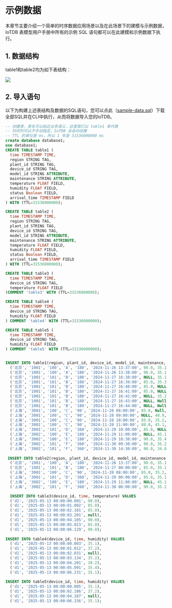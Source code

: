 <!--

    Licensed to the Apache Software Foundation (ASF) under one
    or more contributor license agreements.  See the NOTICE file
    distributed with this work for additional information
    regarding copyright ownership.  The ASF licenses this file
    to you under the Apache License, Version 2.0 (the
    "License"); you may not use this file except in compliance
    with the License.  You may obtain a copy of the License at
    
        http://www.apache.org/licenses/LICENSE-2.0
    
    Unless required by applicable law or agreed to in writing,
    software distributed under the License is distributed on an
    "AS IS" BASIS, WITHOUT WARRANTIES OR CONDITIONS OF ANY
    KIND, either express or implied.  See the License for the
    specific language governing permissions and limitations
    under the License.

-->

# 示例数据

本章节主要介绍一个简单的时序数据应用场景以及在此场景下的建模与示例数据，IoTDB 表模型用户手册中所有的示例 SQL 语句都可以在此建模和示例数据下执行。

## 1. 数据结构

table1和table2均为如下表结构：

![](/img/Sample_data01.png)

## 2. 导入语句

以下为构建上述表结构及数据的SQL语句，您可以点此（[sample-data.sql](/img/sample-data.sql)）下载全部SQL并在CLI中执行，从而将数据导入您的IoTDB。

```SQL
-- 创建表，表名可以贴近业务语义，这里我们以 table1 来代替
-- 时间列可以不手动指定，IoTDB 会自动创建
-- TTL 的单位是 ms，所以 1 年是 31536000000 ms
create database database1;
use database1;
CREATE TABLE table1 (
  time TIMESTAMP TIME,
  region STRING TAG,
  plant_id STRING TAG,
  device_id STRING TAG,
  model_id STRING ATTRIBUTE,
  maintenance STRING ATTRIBUTE,
  temperature FLOAT FIELD,
  humidity FLOAT FIELD,
  status Boolean FIELD,
  arrival_time TIMESTAMP FIELD
) WITH (TTL=31536000000);

CREATE TABLE table2 (
  time TIMESTAMP TIME,
  region STRING TAG,
  plant_id STRING TAG,
  device_id STRING TAG,
  model_id STRING ATTRIBUTE,
  maintenance STRING ATTRIBUTE,
  temperature FLOAT FIELD,
  humidity FLOAT FIELD,
  status Boolean FIELD,
  arrival_time TIMESTAMP FIELD
) WITH (TTL=31536000000);

CREATE TABLE table3 (
  time TIMESTAMP TIME,
  device_id STRING TAG,
  temperature FLOAT FIELD
)COMMENT 'table3' WITH (TTL=31536000000);

CREATE TABLE table4 (
  time TIMESTAMP TIME,
  device_id STRING TAG,
  humidity FLOAT FIELD
) COMMENT 'table4' WITH (TTL=31536000000);

CREATE TABLE table5 (
  time TIMESTAMP TIME,
  device_id STRING TAG,
  humidity FLOAT FIELD
) COMMENT 'table5' WITH (TTL=31536000000);


INSERT INTO table1(region, plant_id, device_id, model_id, maintenance, time, temperature, humidity, status, arrival_time) VALUES 
  ('北京', '1001', '100', 'A', '180', '2024-11-26 13:37:00', 90.0, 35.1, true, '2024-11-26 13:37:34'),
  ('北京', '1001', '100', 'A', '180', '2024-11-26 13:38:00', 90.0, 35.1, true, '2024-11-26 13:38:25'),
  ('北京', '1001', '101', 'B', '180', '2024-11-27 16:38:00', NULL, 35.1,  true, '2024-11-27 16:37:01'),
  ('北京', '1001', '101', 'B', '180', '2024-11-27 16:39:00', 85.0, 35.3, NULL, Null),
  ('北京', '1001', '101', 'B', '180', '2024-11-27 16:40:00', 85.0, NULL, NULL, '2024-11-27 16:37:03'),
  ('北京', '1001', '101', 'B', '180', '2024-11-27 16:41:00', 85.0, NULL, NULL, '2024-11-27 16:37:04'),
  ('北京', '1001', '101', 'B', '180', '2024-11-27 16:42:00', NULL, 35.2, false, Null),
  ('北京', '1001', '101', 'B', '180', '2024-11-27 16:43:00', NULL, Null, false, Null),
  ('北京', '1001', '101', 'B', '180', '2024-11-27 16:44:00', NULL, Null, false, '2024-11-27 16:37:08'),
  ('上海', '3001', '100', 'C', '90', '2024-11-28 08:00:00', 85.0, Null, NULL, '2024-11-28 08:00:09'),
  ('上海', '3001', '100', 'C', '90', '2024-11-28 09:00:00', NULL, 40.9, true, NULL),
  ('上海', '3001', '100', 'C', '90', '2024-11-28 10:00:00', 85.0, 35.2, NULL, '2024-11-28 10:00:11'),
  ('上海', '3001', '100', 'C', '90', '2024-11-28 11:00:00', 88.0, 45.1, true, '2024-11-28 11:00:12'),
  ('上海', '3001', '101', 'D', '360', '2024-11-29 10:00:00', 85.0, NULL, NULL, '2024-11-29 10:00:13'),
  ('上海', '3002', '100', 'E', '180', '2024-11-29 11:00:00', NULL, 45.1, true, NULL),
  ('上海', '3002', '100', 'E', '180', '2024-11-29 18:30:00', 90.0, 35.4, true, '2024-11-29 18:30:15'),
  ('上海', '3002', '101', 'F', '360', '2024-11-30 09:30:00', 90.0, 35.2, true, NULL),
  ('上海', '3002', '101', 'F', '360', '2024-11-30 14:30:00', 90.0, 34.8, true, '2024-11-30 14:30:17');
  
 INSERT INTO table2(region, plant_id, device_id, model_id, maintenance, time, temperature, humidity, status, arrival_time) VALUES 
  ('北京', '1001', '100', 'A', '180', '2024-11-26 13:37:00', 90.0, 35.1, true, '2024-11-26 13:37:34'),
  ('北京', '1001', '101', 'B', '180', '2024-11-27 00:00:00', 85.0, 35.1,  true, '2024-11-27 16:37:01'),
  ('上海', '3001', '100', 'C', '90', '2024-11-28 08:00:00', 85.0, 35.2, false, '2024-11-28 08:00:09'),
  ('上海', '3001', '101', 'D', '360', '2024-11-29 00:00:00', 85.0, 35.1, NULL, '2024-11-29 10:00:13'),
  ('上海', '3002', '100', 'E', '180', '2024-11-29 11:00:00', NULL, 45.1, true, NULL),
  ('上海', '3002', '101', 'F', '360', '2024-11-30 00:00:00', 90.0, 35.2, true, NULL);

  INSERT INTO table3(device_id, time, temperature) VALUES
  ('d1', '2025-05-13 00:00:00.001', 90.0),
  ('d1', '2025-05-13 00:00:01.002', 85.0),
  ('d1', '2025-05-13 00:00:02.101', 85.0),
  ('d1', '2025-05-13 00:00:03.201', null),
  ('d1', '2025-05-13 00:00:04.105', 90.0),
  ('d1', '2025-05-13 00:00:05.023', 85.0),
  ('d1', '2025-05-13 00:00:06.129', 90.0);
 
INSERT INTO table4(device_id, time, humidity) VALUES
  ('d1', '2025-05-13 00:00:00.003', 35.1),
  ('d1', '2025-05-13 00:00:01.012', 37.2),
  ('d1', '2025-05-13 00:00:02.031', null),
  ('d1', '2025-05-13 00:00:03.134', 35.2),
  ('d1', '2025-05-13 00:00:04.201', 38.2),
  ('d1', '2025-05-13 00:00:05.091', 35.4),
  ('d1', '2025-05-13 00:00:06.231', 35.1);
  
INSERT INTO table5(device_id, time, humidity) VALUES
  ('d1', '2025-05-13 00:00:00.005', 35.1),
  ('d1', '2025-05-13 00:00:02.106', 37.2),
  ('d1', '2025-05-13 00:00:04.187', null),
  ('d1', '2025-05-13 00:00:06.156', 35.1);
```